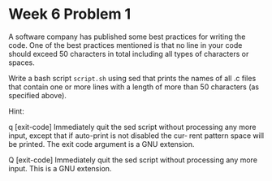 # Week 6 Problem 1

A software company has published some best practices for writing the code. One of the best practices mentioned is that no line in your code should exceed 50 characters in total including all types of characters or spaces.

Write a bash script ` script.sh ` using sed that prints the names of all .c files that contain one or more lines with a length of more than 50 characters (as specified above).

Hint:

q [exit-code]
      Immediately quit the sed script without processing any more
      input, except that if auto-print is not disabled  the  cur‐
      rent pattern space will be printed.  The exit code argument
      is a GNU extension.

Q [exit-code]
      Immediately quit the sed script without processing any more
      input.  This is a GNU extension.
